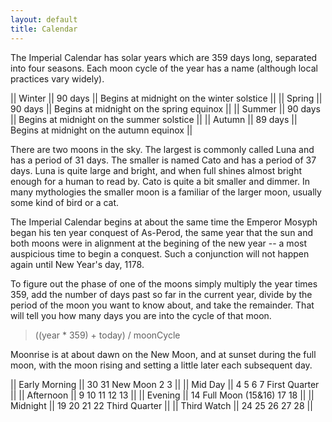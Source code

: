 ```yaml
---
layout: default
title: Calendar
---
```


The Imperial Calendar has solar years which are 359 days long, separated into four seasons.  Each moon cycle of the year has a name (although local practices vary widely).

|| Winter || 90 days || Begins at midnight on the winter solstice ||
|| Spring || 90 days || Begins at midnight on the spring equinox ||
|| Summer || 90 days || Begins at midnight on the summer solstice ||
|| Autumn || 89 days || Begins at midnight on the autumn equinox ||

There are two moons in the sky.  The largest is commonly called Luna and has a period of 31 days.  The smaller is named Cato and has a period of 37 days.  Luna is quite large and bright, and when full shines almost bright enough for a human to read by.  Cato is quite a bit smaller and dimmer.  In many mythologies the smaller moon is a familiar of the larger moon, usually some kind of bird or a cat.

The Imperial Calendar begins at about the same time the Emperor Mosyph began his ten year conquest of As-Perod, the same year that the sun and both moons were in alignment at the begining of the new year -- a most auspicious time to begin a conquest.  Such a conjunction will not happen again until New Year's day, 1178.

To figure out the phase of one of the moons simply multiply the year times 359, add the number of days past so far in the current year, divide by the period of the moon you want to know about, and take the remainder.  That will tell you how many days you are into the cycle of that moon.

> ((year * 359) + today) / moonCycle

Moonrise is at about dawn on the New Moon, and at sunset during the full moon, with the moon rising and setting a little later each subsequent day.  

|| Early Morning || 30 31 New Moon 2 3 ||
|| Mid Day || 4 5 6 7 First Quarter ||
|| Afternoon || 9 10 11 12 13 ||
|| Evening || 14 Full Moon (15&16) 17 18 ||
|| Midnight || 19 20 21 22 Third Quarter ||
|| Third Watch || 24 25 26 27 28 ||
